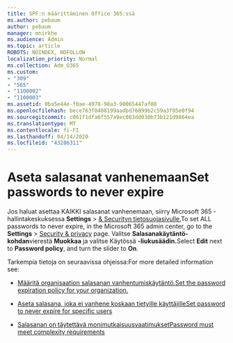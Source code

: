 ```yaml
---
title: SPF:n määrittäminen Office 365:ssä
ms.author: pebaum
author: pebaum
manager: mnirkhe
ms.audience: Admin
ms.topic: article
ROBOTS: NOINDEX, NOFOLLOW
localization_priority: Normal
ms.collection: Adm_O365
ms.custom:
- "309"
- "565"
- "1100002"
- "1100003"
ms.assetid: 0ba5e44e-f0ae-4978-98a3-90065447af08
ms.openlocfilehash: bece763f0408199aadbd76899b2c59a3f05e0f94
ms.sourcegitcommit: c061f1dfa6f557a9ec083dd030b73b121d9864ea
ms.translationtype: MT
ms.contentlocale: fi-FI
ms.lasthandoff: 04/14/2020
ms.locfileid: "43286311"
---
```

# <a name="set-passwords-to-never-expire"></a><span data-ttu-id="c6e33-102">Aseta salasanat vanhenemaan</span><span class="sxs-lookup"><span data-stu-id="c6e33-102">Set passwords to never expire</span></span>

<span data-ttu-id="c6e33-103">Jos haluat asettaa KAIKKI salasanat vanhenemaan, siirry Microsoft 365 -hallintakeskuksessa **Settings** > [ &amp; Securityn tietosuojasivulle.](https://portal.office.com/adminportal/home#/settings/security)</span><span class="sxs-lookup"><span data-stu-id="c6e33-103">To set ALL passwords to never expire, in the Microsoft 365 admin center, go to the **Settings** > [Security &amp; privacy](https://portal.office.com/adminportal/home#/settings/security) page.</span></span> <span data-ttu-id="c6e33-104">Valitse **Salasanakäytäntö-kohdan**vierestä **Muokkaa** ja valitse Käytössä **-liukusäädin.**</span><span class="sxs-lookup"><span data-stu-id="c6e33-104">Select **Edit** next to **Password policy**, and turn the slider to **On**.</span></span>
  
<span data-ttu-id="c6e33-105">Tarkempia tietoja on seuraavissa ohjeissa:</span><span class="sxs-lookup"><span data-stu-id="c6e33-105">For more detailed information see:</span></span> 

- [<span data-ttu-id="c6e33-106">Määritä organisaation salasanan vanhentumiskäytäntö.</span><span class="sxs-lookup"><span data-stu-id="c6e33-106">Set the password expiration policy for your organization.</span></span>](https://docs.microsoft.com/office365/admin/manage/set-password-expiration-policy)
  
- [<span data-ttu-id="c6e33-107">Aseta salasana, joka ei vanhene koskaan tietyille käyttäjille</span><span class="sxs-lookup"><span data-stu-id="c6e33-107">Set password to never expire for specific users</span></span>](https://docs.microsoft.com/office365/admin/add-users/set-password-to-never-expire)

- [<span data-ttu-id="c6e33-108">Salasanan on täytettävä monimutkaisuusvaatimukset</span><span class="sxs-lookup"><span data-stu-id="c6e33-108">Password must meet complexity requirements</span></span>](https://docs.microsoft.com/windows/security/threat-protection/security-policy-settings/password-must-meet-complexity-requirements)
  